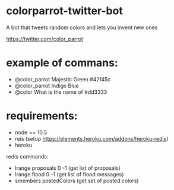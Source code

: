 # colorparrot-twitter-bot
A bot that tweets random colors and lets you invent new ones

https://twitter.com/color_parrot

# example of commans:
  - @color_parrot Majestic Green #42f45c
  - @color_parrot Indigo Blue
  - @color What is the name of #dd3333

# requirements:
  - node >= 10.5
  - reis (setup https://elements.heroku.com/addons/heroku-redis)
  - heroku 
  
redis commands:
 - lrange proposals 0 -1 (get list of proposals)
 - lrange flood 0 -1 (get list of flood messages)
 - smembers postedColors (get set of posted colors)

